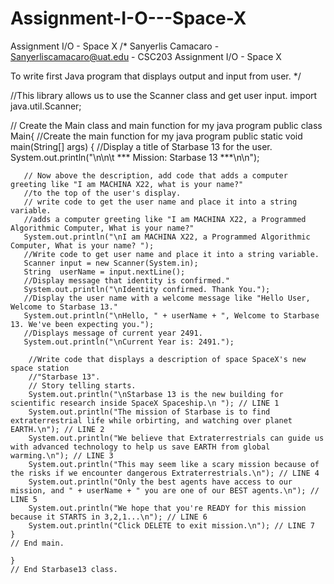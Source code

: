 # Assignment-I-O---Space-X
Assignment I/O - Space X
/*
 Sanyerlis Camacaro - Sanyerliscamacaro@uat.edu - CSC203
 Assignment I/O - Space X

 To write first Java program that displays output and input from user.
 */

//This library allows us to use the Scanner class and get user input.
import java.util.Scanner;

// Create the Main class and main function for my java program
public class Main{
    //Create the main function for my java program
    public static void main(String[] args) {
        //Display a title of Starbase 13 for the user.
        System.out.println("\n\n\t *** Mission: Starbase 13 ***\n\n");
       
       // Now above the description, add code that adds a computer greeting like "I am MACHINA X22, what is your name?" 
       //to the top of the user's display.
       // write code to get the user name and place it into a string variable.
       //adds a computer greeting like "I am MACHINA X22, a Programmed Algorithmic Computer, What is your name?"
       System.out.println("\nI am MACHINA X22, a Programmed Algorithmic Computer, What is your name? ");
       //Write code to get user name and place it into a string variable.
       Scanner input = new Scanner(System.in);
       String  userName = input.nextLine();
       //Display message that identity is confirmed."
       System.out.println("\nIdentity confirmed. Thank You.");
       //Display the user name with a welcome message like "Hello User, Welcome to Starbase 13."
       System.out.println("\nHello, " + userName + ", Welcome to Starbase 13. We've been expecting you.");
       //Displays message of current year 2491. 
       System.out.println("\nCurrent Year is: 2491.");

        //Write code that displays a description of space SpaceX's new space station
        //"Starbase 13".
        // Story telling starts.
        System.out.println("\nStarbase 13 is the new building for scientific research inside SpaceX Spaceship.\n "); // LINE 1
        System.out.println("The mission of Starbase is to find extraterrestrial life while orbirting, and watching over planet EARTH.\n"); // LINE 2
        System.out.println("We believe that Extraterrestrials can guide us with advanced technology to help us save EARTH from global warming.\n"); // LINE 3
        System.out.println("This may seem like a scary mission because of the risks if we encounter dangerous Extraterrestrials.\n"); // LINE 4
        System.out.println("Only the best agents have access to our mission, and " + userName + " you are one of our BEST agents.\n"); // LINE 5
        System.out.println("We hope that you're READY for this mission because it STARTS in 3,2,1...\n"); // LINE 6
        System.out.println("Click DELETE to exit mission.\n"); // LINE 7
    }
    // End main.
        
    }
    // End Starbase13 class.

